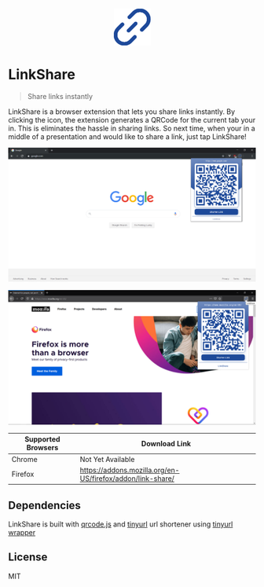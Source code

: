 <p align="center">
  <img src="Screenshots/icon.png" width="75px" height="75px" />
</p>

# LinkShare
> Share links instantly

LinkShare is a browser extension that lets you share links instantly. By clicking the icon, the extension generates a QRCode for the current tab your in. This is eliminates the hassle in sharing links. So next time, when your in a middle of a presentation and would like to share a link, just tap LinkShare!

![LinkShare on Chrome](Screenshots/Screenshot2.png)

![LinkShare on Firefox](Screenshots/Screenshot1.png)

| Supported Browsers | Download Link |
|---|---|
| Chrome | Not Yet Available |
| Firefox | https://addons.mozilla.org/en-US/firefox/addon/link-share/ |

## Dependencies
LinkShare is built with [qrcode.js](https://davidshimjs.github.io/qrcodejs/) and [tinyurl](https://tinyurl.com/) url shortener using [tinyurl wrapper](https://tinyurl-rest-wrapper.herokuapp.com/)

## License
MIT
